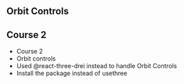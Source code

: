 ## Orbit Controls
## Course 2

- Course 2
- Orbit controls
- Used @react-three-drei instead to handle Orbit Controls
- Install the package instead of usethree